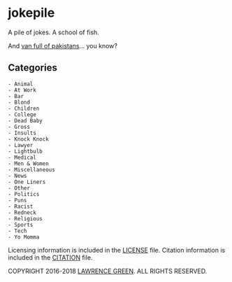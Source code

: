 # jokepile
A pile of jokes. A school of fish.

And [van full of pakistans](https://lgti.me/2I3BlcW)... you know?

## Categories
	- Animal
	- At Work
	- Bar
	- Blond
	- Children
	- College
	- Dead Baby
	- Gross
	- Insults
	- Knock Knock
	- Lawyer
	- Lightbulb
	- Medical
	- Men & Women
	- Miscellaneous
	- News
	- One Liners
	- Other
	- Politics
	- Puns
	- Racist
	- Redneck
	- Religious
	- Sports
	- Tech
	- Yo Momma

Licensing information is included in the [LICENSE](LICENSE) file. Citation information is included in the [CITATION](CITATION) file.


COPYRIGHT 2016-2018 [LAWRENCE GREEN](mailto:copyright.bot@lagtime.com).
ALL RIGHTS RESERVED.
